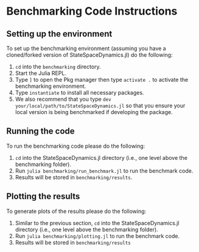 # Benchmarking Code Instructions

## Setting up the environment

To set up the benchmarking environment (assuming you have a cloned/forked version of StateSpaceDynamics.jl) do the following:

1. `cd` into the `benchmarking` directory.
2. Start the Julia REPL.
3. Type `]` to open the Pkg manager then type `activate .` to activate the benchmarking environment.
4. Type `instantiate` to install all necessary packages.
5. We also recommend that you type `dev your/local/path/to/StateSpaceDynamics.jl` so that you ensure your local version is being benchmarked if developing the package.

## Running the code

To run the benchmarking code please do the following:

1. `cd` into the StateSpaceDynamics.jl directory (i.e., one level above the benchmarking folder).
2. Run `julia benchmarking/run_benchmark.jl` to run the benchmark code.
3. Results will be stored in `benchmarking/results`.

## Plotting the results

To generate plots of the results please do the following:

1. Similar to the previous section, `cd` into the StateSpaceDynamics.jl directory (i.e., one level above the benchmarking folder).
2. Run `julia benchmarking/plotting.jl` to run the benchmark code.
3. Results will be stored in `benchmarking/results`
